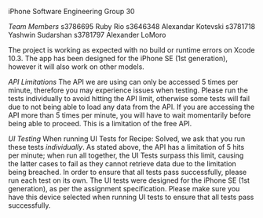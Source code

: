 iPhone Software Engineering Group 30

_Team Members_
s3786695 Ruby Rio
s3646348 Alexandar Kotevski
s3781718 Yashwin Sudarshan
s3781797 Alexander LoMoro

The project is working as expected with no build or runtime errors on Xcode 10.3.
The app has been designed for the iPhone SE (1st generation), however it will also work on other models.

_API Limitations_
The API we are using can only be accessed 5 times per minute, therefore you may experience issues when testing.
Please run the tests individually to avoid hitting the API limit, otherwise some tests will fail due to not being able to load any data from the API.
If you are accessing the API more than 5 times per minute, you will have to wait momentarily before being able to proceed. This is a limitation of the free API.

_UI Testing_
When running UI Tests for Recipe: Solved, we ask that you run these tests *individually*. As stated above, the API has a limitation of 5 hits per minute; when run all together, the UI Tests surpass this limit, causing the latter cases to fail as they cannot retrieve data due to the limitation being breached. In order to ensure that all tests pass successfully, please run each test on its own.
The UI tests were designed for the iPhone SE (1st generation), as per the assignment specification. Please make sure you have this device selected when running UI tests to ensure that all tests pass successfully.
